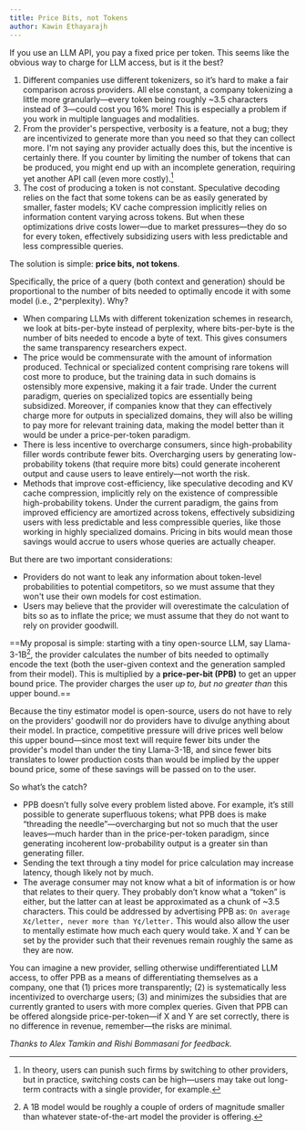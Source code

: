 ```yaml
---
title: Price Bits, not Tokens
author: Kawin Ethayarajh
---
```

If you use an LLM API, you pay a fixed price per token. This seems like the obvious way to charge for LLM access, but is it the best?
1. Different companies use different tokenizers, so it’s hard to make a fair comparison across providers. All else constant, a company tokenizing a little more granularly—every token being roughly ~3.5 characters instead of 3—could cost you 16% more! This is especially a problem if you work in multiple languages and modalities.
2. From the provider's perspective, verbosity is a feature, not a bug; they are incentivized to generate more than you need so that they can collect more. I'm not saying any provider actually does this, but the incentive is certainly there. If you counter by limiting the number of tokens that can be produced, you might end up with an incomplete generation, requiring yet another API call (even more costly).[^1]
3. The cost of producing a token is not constant. Speculative decoding relies on the fact that some tokens can be as easily generated by smaller, faster models; KV cache compression implicitly relies on information content varying across tokens. But when these optimizations drive costs lower—due to market pressures—they do so for every token, effectively subsidizing users with less predictable and less compressible queries.

The solution is simple: **price bits, not tokens**.

Specifically, the price of a query (both context and generation) should be proportional to the number of bits needed to optimally encode it with some model (i.e., 2^perplexity). Why?
- When comparing LLMs with different tokenization schemes in research, we look at bits-per-byte instead of perplexity, where bits-per-byte is the number of bits needed to encode a byte of text. This gives consumers the same transparency researchers expect.
- The price would be commensurate with the amount of information produced. Technical or specialized content comprising rare tokens will cost more to produce, but the training data in such domains is ostensibly more expensive, making it a fair trade. Under the current paradigm, queries on specialized topics are essentially being subsidized. Moreover, if companies know that they can effectively charge more for outputs in specialized domains, they will also be willing to pay more for relevant training data, making the model better than it would be under a price-per-token paradigm.
- There is less incentive to overcharge consumers, since high-probability filler words contribute fewer bits. Overcharging users by generating low-probability tokens (that require more bits) could generate incoherent output and cause users to leave entirely—not worth the risk.
- Methods that improve cost-efficiency, like speculative decoding and KV cache compression, implicitly rely on the existence of compressible high-probability tokens. Under the current paradigm, the gains from improved efficiency are amortized across tokens, effectively subsidizing users with less predictable and less compressible queries, like those working in highly specialized domains. Pricing in bits would mean those savings would accrue to users whose queries are actually cheaper.

But there are two important considerations:
- Providers do not want to leak any information about token-level probabilities to potential competitors, so we must assume that they won't use their own models for cost estimation.
- Users may believe that the provider will overestimate the calculation of bits so as to inflate the price; we must assume that they do not want to rely on provider goodwill.

==My proposal is simple: starting with a tiny open-source LLM, say Llama-3-1B[^2], the provider calculates the number of bits needed to optimally encode the text (both the user-given context and the generation sampled from their model). This is multiplied by a **price-per-bit (PPB)** to get an upper bound price. The provider charges the user *up to, but no greater than* this upper bound.== 

Because the tiny estimator model is open-source, users do not have to rely on the providers' goodwill nor do providers have to divulge anything about their model. In practice, competitive pressure will drive prices well below this upper bound—since most text will require fewer bits under the provider's model than under the tiny Llama-3-1B, and since fewer bits translates to lower production costs than would be implied by the upper bound price, some of these savings will be passed on to the user.

So what’s the catch?
- PPB doesn’t fully solve every problem listed above. For example, it’s still possible to generate superfluous tokens; what PPB does is make “threading the needle”—overcharging but not so much that the user leaves—much harder than in the price-per-token paradigm, since generating incoherent low-probability output is a greater sin than generating filler. 
- Sending the text through a tiny model for price calculation may increase latency, though likely not by much.
- The average consumer may not know what a bit of information is or how that relates to their query. They probably don’t know what a “token” is either, but the latter can at least be approximated as a chunk of ~3.5 characters. This could be addressed by advertising PPB as: `On average X¢/letter, never more than Y¢/letter.` This would also allow the user to mentally estimate how much each query would take. X and Y can be set by the provider such that their revenues remain roughly the same as they are now.

You can imagine a new provider, selling otherwise undifferentiated LLM access, to offer PPB as a means of differentiating themselves as a company, one that (1) prices more transparently; (2) is systematically less incentivized to overcharge users; (3) and minimizes the subsidies that are currently granted to users with more complex queries. Given that PPB can be offered alongside price-per-token—if X and Y are set correctly, there is no difference in revenue, remember—the risks are minimal.

*Thanks to Alex Tamkin and Rishi Bommasani for feedback.*

[^1]: In theory, users can punish such firms by switching to other providers, but in practice, switching costs can be high—users may take out long-term contracts with a single provider, for example.

[^2]: A 1B model would be roughly a couple of orders of magnitude smaller than whatever state-of-the-art model the provider is offering.
